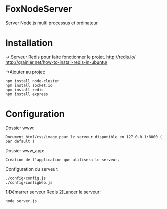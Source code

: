 # FoxNodeServer
Server Node.js multi processus et ordinateur


# Installation
-> Serveur Redis pour faire fonctionner le projet.
http://redis.io/
http://grainier.net/how-to-install-redis-in-ubuntu/

->Ajouter au projet:
```
npm install node-cluster
npm install socket.io
npm install redis
npm install express
```

# Configuration

Dossier www: 
```
Document html/css/image pour le serveur disponible en 127.0.0.1:8000 ( par default )
```

Dossier www_app:
```
Création de l'application que utilisera le serveur.
```

Configuration du serveur:
```
./config/config.js
./config/configWeb.js
```


1)Démarrer serveur Redis
2)Lancer le serveur:
```
node server.js
```
